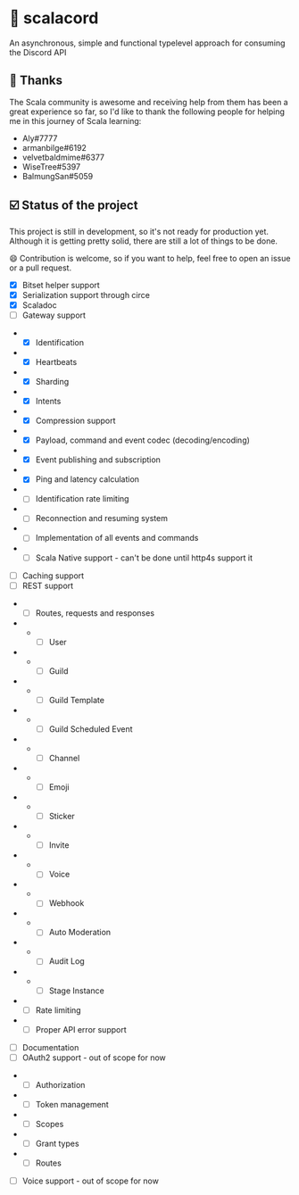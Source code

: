 # 💬 scalacord

An asynchronous, simple and functional typelevel approach for consuming the Discord API

## 💚 Thanks

The Scala community is awesome and receiving help from them has been a great experience so far, so I'd like
to thank the following people for helping me in this journey of Scala learning:

- Aly#7777
- armanbilge#6192
- velvetbaldmime#6377
- WiseTree#5397
- BalmungSan#5059

## ☑️ Status of the project

This project is still in development, so it's not ready for production yet. Although it is getting pretty solid,
there are still a lot of things to be done.

😄 Contribution is welcome, so if you want to help, feel free to open an issue or a pull request.

- [x] Bitset helper support
- [x] Serialization support through circe
- [x] Scaladoc
- [ ] Gateway support
- - [x] Identification
- - [x] Heartbeats
- - [x] Sharding
- - [x] Intents
- - [x] Compression support
- - [x] Payload, command and event codec (decoding/encoding)
- - [x] Event publishing and subscription
- - [x] Ping and latency calculation
- - [ ] Identification rate limiting
- - [ ] Reconnection and resuming system
- - [ ] Implementation of all events and commands
- - [ ] Scala Native support - can't be done until http4s support it
- [ ] Caching support
- [ ] REST support
- - [ ] Routes, requests and responses
- - - [ ] User
- - - [ ] Guild
- - - [ ] Guild Template
- - - [ ] Guild Scheduled Event
- - - [ ] Channel
- - - [ ] Emoji
- - - [ ] Sticker
- - - [ ] Invite
- - - [ ] Voice
- - - [ ] Webhook
- - - [ ] Auto Moderation
- - - [ ] Audit Log
- - - [ ] Stage Instance
- - [ ] Rate limiting
- - [ ] Proper API error support
- [ ] Documentation
- [ ] OAuth2 support - out of scope for now
- - [ ] Authorization
- - [ ] Token management
- - [ ] Scopes
- - [ ] Grant types
- - [ ] Routes
- [ ] Voice support - out of scope for now

